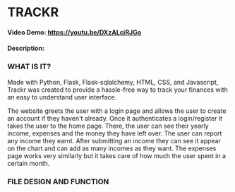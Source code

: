 # TRACKR
#### Video Demo:  https://youtu.be/DXzALcjRJGo
#### Description:

### WHAT IS IT?
Made with Python, Flask, Flask-sqlalchemy, HTML, CSS, and Javascript, Trackr was created to provide a hassle-free way to track your finances with an easy to understand user interface. 

The website greets the user with a login page and allows the user to create an account if they haven't already. Once it authenticates a login/register it takes the user to the home page. There, the user can see their yearly income, expenses and the money they have left over. The user can report any income they earnt. After submitting an income they can see it appear on the chart and can add as many incomes as they want. The expenses page works very similarly but it takes care of how much the user spent in a certain month.

### FILE DESIGN AND FUNCTION

